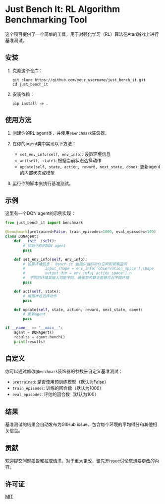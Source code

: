 
# Just Bench It: RL Algorithm Benchmarking Tool

这个项目提供了一个简单的工具，用于对强化学习（RL）算法在Atari游戏上进行基准测试。

## 安装

1. 克隆这个仓库：
   ```
   git clone https://github.com/your_username/just_bench_it.git
   cd just_bench_it
   ```

2. 安装依赖：
   ```
   pip install -e .
   ```

## 使用方法

1. 创建你的RL agent类，并使用`@benchmark`装饰器。

2. 在你的agent类中实现以下方法：
   - `set_env_info(self, env_info)`: 设置环境信息
   - `act(self, state)`: 根据当前状态选择动作
   - `update(self, state, action, reward, next_state, done)`: 更新agent的内部状态或模型

3. 运行你的脚本来执行基准测试。

## 示例

这里有一个DQN agent的示例实现：

```python
from just_bench_it import benchmark

@benchmark(pretrained=False, train_episodes=1000, eval_episodes=100)
class DQNAgent:
    def __init__(self):
        # 初始化你的DQN agent
        pass

    def set_env_info(self, env_info):
        # 设置环境信息： bench_it 会提供当前动作空间和观察空间
        #         input_shape = env_info['observation_space'].shape
        #         output_dim = env_info['action_space'].n
        #  不同的环境其输入可能不同，确保您的算法能够应对不同环境
        pass

    def act(self, state):
        # 根据状态选择动作
        pass

    def update(self, state, action, reward, next_state, done):
        # 更新agent
        pass

if __name__ == "__main__":
    agent = DQNAgent()
    results = agent.bench()
    print(results)
```

## 自定义

你可以通过修改`@benchmark`装饰器的参数来自定义基准测试：

- `pretrained`: 是否使用预训练模型（默认为False）
- `train_episodes`: 训练的回合数（默认为1000）
- `eval_episodes`: 评估的回合数（默认为100）

## 结果

基准测试的结果会自动发布为GitHub issue，包含每个环境的平均得分和其他相关信息。

## 贡献

欢迎提交问题报告和拉取请求。对于重大更改，请先开issue讨论您想要更改的内容。

## 许可证

[MIT](https://choosealicense.com/licenses/mit/)